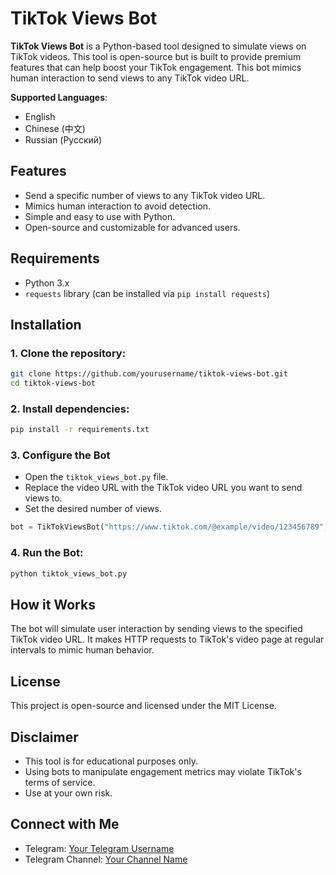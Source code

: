 
# TikTok Views Bot

**TikTok Views Bot** is a Python-based tool designed to simulate views on TikTok videos. This tool is open-source but is built to provide premium features that can help boost your TikTok engagement. This bot mimics human interaction to send views to any TikTok video URL.

**Supported Languages**:  
- English  
- Chinese (中文)  
- Russian (Русский)

## Features
- Send a specific number of views to any TikTok video URL.
- Mimics human interaction to avoid detection.
- Simple and easy to use with Python.
- Open-source and customizable for advanced users.

## Requirements
- Python 3.x
- `requests` library (can be installed via `pip install requests`)

## Installation

### 1. Clone the repository:

```bash
git clone https://github.com/yourusername/tiktok-views-bot.git
cd tiktok-views-bot
```

### 2. Install dependencies:

```bash
pip install -r requirements.txt
```

### 3. Configure the Bot

- Open the `tiktok_views_bot.py` file.
- Replace the video URL with the TikTok video URL you want to send views to.
- Set the desired number of views.

```python
bot = TikTokViewsBot("https://www.tiktok.com/@example/video/123456789", 100)
```

### 4. Run the Bot:

```bash
python tiktok_views_bot.py
```

## How it Works

The bot will simulate user interaction by sending views to the specified TikTok video URL. It makes HTTP requests to TikTok's video page at regular intervals to mimic human behavior.

## License

This project is open-source and licensed under the MIT License.

## Disclaimer

- This tool is for educational purposes only.
- Using bots to manipulate engagement metrics may violate TikTok's terms of service.
- Use at your own risk.

## Connect with Me
- Telegram: [Your Telegram Username](https://t.me/yourusername)
- Telegram Channel: [Your Channel Name](https://t.me/yourchannel)
